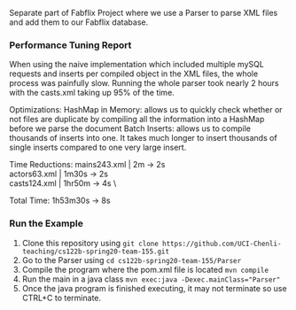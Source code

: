Separate part of Fabflix Project where we use a Parser
to parse XML files and add them to our Fabflix database.

### Performance Tuning Report
When using the naive implementation which included multiple mySQL requests
and inserts per compiled object in the XML files, the whole process was painfully
slow. Running the whole parser took nearly 2 hours with the casts.xml taking up 95%
of the time. 

Optimizations:
HashMap in Memory: allows us to quickly check whether or not files are duplicate by compiling all the information into a HashMap before we parse the document
Batch Inserts: allows us to compile thousands of inserts into one. It takes much longer to insert thousands of single inserts compared to one very large insert.

Time Reductions:
mains243.xml |  2m -> 2s \
actors63.xml |	1m30s -> 2s \
casts124.xml |	1hr50m -> 4s \

Total Time: 1h53m30s -> 8s

### Run the Example
1. Clone this repository using 
`git clone https://github.com/UCI-Chenli-teaching/cs122b-spring20-team-155.git`
2. Go to the Parser using
`cd cs122b-spring20-team-155/Parser`
3. Compile the program where the pom.xml file is located
`mvn compile`
4. Run the main in a java class
`mvn exec:java -Dexec.mainClass="Parser"`
5. Once the java program is finished executing, it may not terminate so use CTRL+C to terminate.
